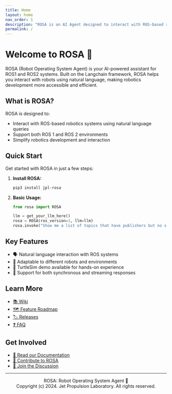 ```yaml
---
title: Home
layout: home
nav_order: 1
description: "ROSA is an AI Agent designed to interact with ROS-based robotics systems using natural language queries."
permalink: /
---
```


# Welcome to ROSA 🤖

ROSA (Robot Operating System Agent) is your AI-powered assistant for ROS1 and ROS2 systems. Built on the Langchain framework, ROSA helps you interact with robots using natural language, making robotics development more accessible and efficient.

## What is ROSA?

ROSA is designed to:
- Interact with ROS-based robotics systems using natural language queries
- Support both ROS 1 and ROS 2 environments
- Simplify robotics development and interaction

## Quick Start

Get started with ROSA in just a few steps:

1. **Install ROSA:**
   ```bash
   pip3 install jpl-rosa
   ```

2. **Basic Usage:**
   ```python
   from rosa import ROSA

   llm = get_your_llm_here()
   rosa = ROSA(ros_version=1, llm=llm)
   rosa.invoke("Show me a list of topics that have publishers but no subscribers")
   ```

## Key Features

- 🗣️ Natural language interaction with ROS systems
- 🔧 Adaptable to different robots and environments
- 🐢 TurtleSim demo available for hands-on experience
- 🔄 Support for both synchronous and streaming responses

## Learn More

- [📚 Wiki](https://github.com/nasa-jpl/rosa/wiki)
- [🗺️ Feature Roadmap](https://github.com/nasa-jpl/rosa/wiki/Feature-Roadmap)
- [🏷️ Releases](https://github.com/nasa-jpl/rosa/releases)
- [❓ FAQ](https://github.com/nasa-jpl/rosa/wiki/FAQ)

## Get Involved

- [📖 Read our Documentation](https://github.com/nasa-jpl/rosa/wiki/Developer-Documentation)
- [🤝 Contribute to ROSA](https://github.com/nasa-jpl/rosa/blob/main/CONTRIBUTING.md)
- [💬 Join the Discussion](https://github.com/nasa-jpl/rosa/discussions)

---

<div align="center">
  ROSA: Robot Operating System Agent 🤖<br>
  Copyright (c) 2024. Jet Propulsion Laboratory. All rights reserved.
</div>
